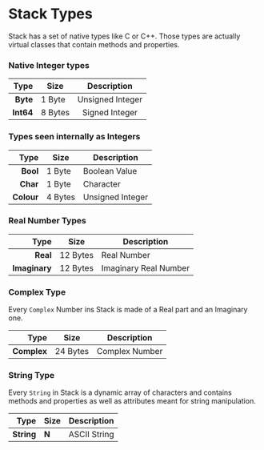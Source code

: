 
# Stack Types

Stack has a set of native types like C or C++.
Those types are actually virtual classes that
contain methods and properties.

### Native Integer types

|       Type | Size     | Description      |
|-----------:|----------|:----------------:|
|   **Byte** |  1 Byte  | Unsigned Integer |
|  **Int64** |  8 Bytes | Signed Integer   |

### Types seen internally as Integers

|       Type | Size     | Description      |
|-----------:|----------|------------------|
|   **Bool** |  1 Byte  | Boolean Value    |
|   **Char** |  1 Byte  | Character        |
| **Colour** |  4 Bytes | Unsigned Integer |

### Real Number Types

|          Type | Size     | Description           |
|--------------:|----------|-----------------------|
|      **Real** | 12 Bytes | Real Number           |
| **Imaginary** | 12 Bytes | Imaginary Real Number |

### Complex Type

Every `Complex` Number ins Stack is made of a Real part and
an Imaginary one.

|        Type | Size     | Description      |
|------------:|----------|------------------|
| **Complex** | 24 Bytes | Complex Number   |

### String Type

Every `String` in Stack is a dynamic array of
characters and contains methods and properties as
well as attributes meant for string manipulation.

|       Type | Size     | Description      |
|-----------:|----------|------------------|
| **String** | **N**    | ASCII String     |
